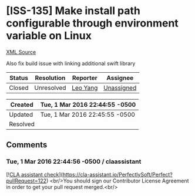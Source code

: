 # [ISS-135] Make install path configurable through environment variable on Linux

[XML Source](../xml/ISS-135.xml)
<p><p>Also fix build issue with linking additional swift library</p></p>





Status|Resolution|Reporter|Assignee
------|----------|--------|--------
Closed|Unresolved|[Leo Yang](leoyanggit)|[Unassigned]($-1)





Created|Tue, 1 Mar 2016 22:44:55 -0500
-------|--------------
Updated|Tue, 1 Mar 2016 22:45:55 -0500
Resolved|


## Comments




### Tue, 1 Mar 2016 22:44:56 -0500 / claassistant 

<p><p>[!<a href="https://cla-assistant.io/pull/badge/not_signed" class="external-link" rel="nofollow">CLA assistant check</a>](<a href="https://cla-assistant.io/PerfectlySoft/Perfect?pullRequest=122" class="external-link" rel="nofollow">https://cla-assistant.io/PerfectlySoft/Perfect?pullRequest=122</a>) &lt;br/&gt;You should sign our Contributor License Agreement in order to get your pull request merged.&lt;br/&gt;</p></p>


